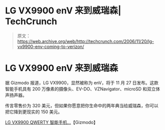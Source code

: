 # LG VX9900 enV 来到威瑞森| TechCrunch

> 原文：<https://web.archive.org/web/http://techcrunch.com/2006/11/20/lg-vx9900-env-coming-to-verizon/>

# LG VX9900 enV 来到威瑞森

据 Gizmodo 报道，LG VX9900，显然被称为 enV，将于 11 月 27 日发布。这款智能手机具有 200 万像素的摄像头、EV-DO、VZNavigator、microSD 和双立体声扬声器。

传言零售价为 320 美元，但如果你愿意把你生命中的两年典当给威瑞森，你可以把它降到更现实的 150 美元。

[LG VX9900 QWERTY 智能手机…](https://web.archive.org/web/20130627214036/http://www.gizmodo.com/gadgets/smartphones/lg-vx9900-qwerty-smartphone-with-dual-stereo-speakers-nov-27-150-215973.php)【Gizmodo】